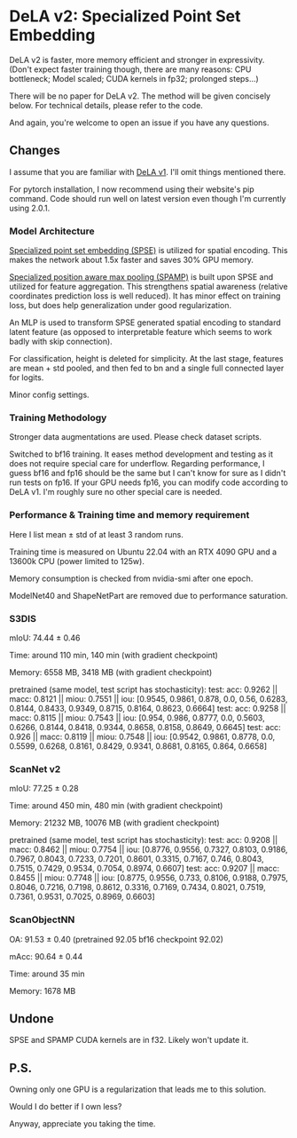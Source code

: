 # DeLA v2: Specialized Point Set Embedding

DeLA v2 is faster, more memory efficient and stronger in expressivity.
(Don't expect faster training though, there are many reasons: CPU bottleneck; Model scaled; CUDA kernels in fp32; prolonged steps...)

There will be no paper for DeLA v2. The method will be given concisely below. For technical details, please refer to the code.

And again, you're welcome to open an issue if you have any questions.

## Changes

I assume that you are familiar with [DeLA v1](https://github.com/Matrix-ASC/DeLA).
I'll omit things mentioned there.

For pytorch installation, I now recommend using their website's pip command. Code should run well on latest version even though I'm currently using 2.0.1.

### Model Architecture

[Specialized point set embedding (SPSE)](spse.md) is utilized for spatial encoding. This makes the network about 1.5x faster and saves 30% GPU memory.

[Specialized position aware max pooling (SPAMP)](spamp.md) is built upon SPSE and utilized for feature aggregation. This strengthens spatial awareness (relative coordinates prediction loss is well reduced). It has minor effect on training loss, but does help generalization under good regularization.

An MLP is used to transform SPSE generated spatial encoding to standard latent feature (as opposed to interpretable feature which seems to work badly with skip connection).

For classification, height is deleted for simplicity. At the last stage, features are mean + std pooled, and then fed to bn and a single full connected layer for logits.

Minor config settings.

### Training Methodology

Stronger data augmentations are used. Please check dataset scripts.

Switched to bf16 training. It eases method development and testing as it does not require special care for underflow.
Regarding performance, I guess bf16 and fp16 should be the same but I can't know for sure as I didn't run tests on fp16.
If your GPU needs fp16, you can modify code according to DeLA v1. I'm roughly sure no other special care is needed.

### Performance & Training time and memory requirement

Here I list mean $\pm$ std of at least 3 random runs.

Training time is measured on Ubuntu 22.04 with an RTX 4090 GPU and a 13600k CPU (power limited to 125w).

Memory consumption is checked from nvidia-smi after one epoch.

ModelNet40 and ShapeNetPart are removed due to performance saturation.

### S3DIS

mIoU:       74.44 $\pm$ 0.46

Time:       around 110 min, 140 min (with gradient checkpoint)

Memory:     6558 MB, 3418 MB (with gradient checkpoint)

pretrained (same model, test script has stochasticity):
test:  acc: 0.9262 || macc: 0.8121 || miou: 0.7551 || iou: [0.9545, 0.9861, 0.878, 0.0, 0.56, 0.6283, 0.8144, 0.8433, 0.9349, 0.8715, 0.8164, 0.8623, 0.6664]
test:  acc: 0.9258 || macc: 0.8115 || miou: 0.7543 || iou: [0.954, 0.986, 0.8777, 0.0, 0.5603, 0.6266, 0.8144, 0.8418, 0.9344, 0.8658, 0.8158, 0.8649, 0.6645]
test:  acc: 0.926 || macc: 0.8119 || miou: 0.7548 || iou: [0.9542, 0.9861, 0.8778, 0.0, 0.5599, 0.6268, 0.8161, 0.8429, 0.9341, 0.8681, 0.8165, 0.864, 0.6658]

### ScanNet v2

mIoU:       77.25 $\pm$ 0.28

Time:       around 450 min, 480 min (with gradient checkpoint)

Memory:     21232 MB, 10076 MB (with gradient checkpoint)

pretrained (same model, test script has stochasticity):
test:  acc: 0.9208 || macc: 0.8462 || miou: 0.7754 || iou: [0.8776, 0.9556, 0.7327, 0.8103, 0.9186, 0.7967, 0.8043, 0.7233, 0.7201, 0.8601, 0.3315, 0.7167, 0.746, 0.8043, 0.7515, 0.7429, 0.9534, 0.7054, 0.8974, 0.6607]
test:  acc: 0.9207 || macc: 0.8455 || miou: 0.7748 || iou: [0.8775, 0.9556, 0.733, 0.8106, 0.9188, 0.7975, 0.8046, 0.7216, 0.7198, 0.8612, 0.3316, 0.7169, 0.7434, 0.8021, 0.7519, 0.7361, 0.9531, 0.7025, 0.8969, 0.6603]

### ScanObjectNN

OA:         91.53 $\pm$ 0.40    (pretrained 92.05 bf16 checkpoint 92.02)

mAcc:       90.64 $\pm$ 0.44

Time:       around 35 min

Memory:     1678 MB

## Undone

SPSE and SPAMP CUDA kernels are in f32. Likely won't update it.

## P.S.

Owning only one GPU is a regularization that leads me to this solution.

Would I do better if I own less?

Anyway, appreciate you taking the time.
